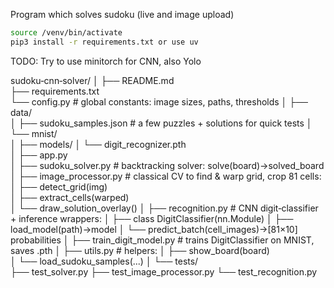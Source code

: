 Program which solves sudoku (live and image upload)


```bash
source /venv/bin/activate
pip3 install -r requirements.txt or use uv
```

TODO: Try to use minitorch for CNN, also Yolo

sudoku‐cnn‐solver/
│
├── README.md               
├── requirements.txt        
└── config.py               # global constants: image sizes, paths, thresholds
│
├── data/                   
│   ├── sudoku_samples.json # a few puzzles + solutions for quick tests
│   └── mnist/              
│
├── models/
│   └── digit_recognizer.pth  
│
├── app.py                  
│
├── sudoku_solver.py        # backtracking solver: solve(board)->solved_board
│
├── image_processor.py      # classical CV to find & warp grid, crop 81 cells:
│   ├── detect_grid(img)         
│   ├── extract_cells(warped)    
│   └── draw_solution_overlay() 
│
├── recognition.py          # CNN digit‐classifier + inference wrappers:
│   ├── class DigitClassifier(nn.Module)
│   ├── load_model(path)->model
│   └── predict_batch(cell_images)->[81×10] probabilities
│
├── train_digit_model.py    # trains DigitClassifier on MNIST, saves .pth
│
├── utils.py                # helpers:
│   ├── show_board(board)  
│   └── load_sudoku_samples(...)
│
└── tests/                  
    ├── test_solver.py
    ├── test_image_processor.py
    └── test_recognition.py